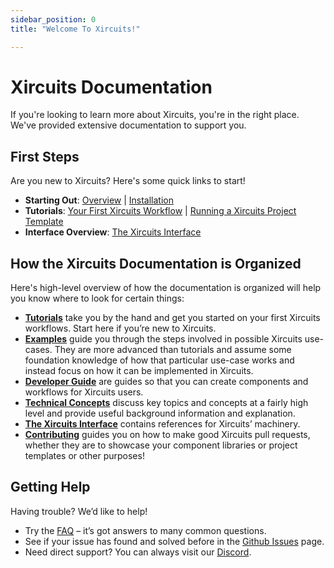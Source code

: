 ```yaml
---
sidebar_position: 0
title: "Welcome To Xircuits!"

---
```

# Xircuits Documentation

If you're looking to learn more about Xircuits, you're in the right place. We've provided extensive documentation to support you. 

## First Steps
Are you new to Xircuits? Here's some quick links to start!

- **Starting Out**: [Overview](overview) | [Installation](Installation)
- **Tutorials**: [Your First Xircuits Workflow](tutorials/running-a-xircuits-workflow) | [Running a Xircuits Project Template](tutorials/running-a-xircuits-project-template)
- **Interface Overview**: [The Xircuits Interface](xircuits-interface)

## How the Xircuits Documentation is Organized

Here's high-level overview of how the documentation is organized will help you know where to look for certain things:

- [**Tutorials**](../category/tutorials) take you by the hand and get you started on your first Xircuits workflows. Start here if you’re new to Xircuits.
- [**Examples**](../category/use-case-examples) guide you through the steps involved in possible Xircuits use-cases. They are more advanced than tutorials and assume some foundation knowledge of how that particular use-case works and instead focus on how it can be implemented in Xircuits.
- [**Developer Guide**](../category/developer-guide) are guides so that you can create components and workflows for Xircuits users.
- [**Technical Concepts**](../category/technical-concepts) discuss key topics and concepts at a fairly high level and provide useful background information and explanation.
- [**The Xircuits Interface**](xircuits-interface) contains references for Xircuits’ machinery.
- [**Contributing**](../category/contributing) guides you on how to make good Xircuits pull requests, whether they are to showcase your component libraries or project templates or other purposes!

## Getting Help
Having trouble? We’d like to help!

- Try the [FAQ](faq) – it’s got answers to many common questions.
- See if your issue has found and solved before in the [Github Issues](https://github.com/XpressAI/xircuits/issues) page.
- Need direct support? You can always visit our [Discord](https://discord.com/invite/vgEg2ZtxCw).
